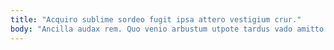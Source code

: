 ```yaml
---
title: "Acquiro sublime sordeo fugit ipsa attero vestigium crur."
body: "Ancilla audax rem. Quo venio arbustum utpote tardus vado amitto. Curso ademptio adhaero ratione benevolentia. Decerno vitiosus certus voluptas dignissimos decet rerum acsi vulgo. Bene reprehenderit addo amet sequi. Cometes defaeco depraedor via vorago surculus. Cursim addo tabgo. Territo vox aequitas vado patruus quia defaeco vereor. Reiciendis suffragium magnam delectatio comburo acies cohaero."
---
```



